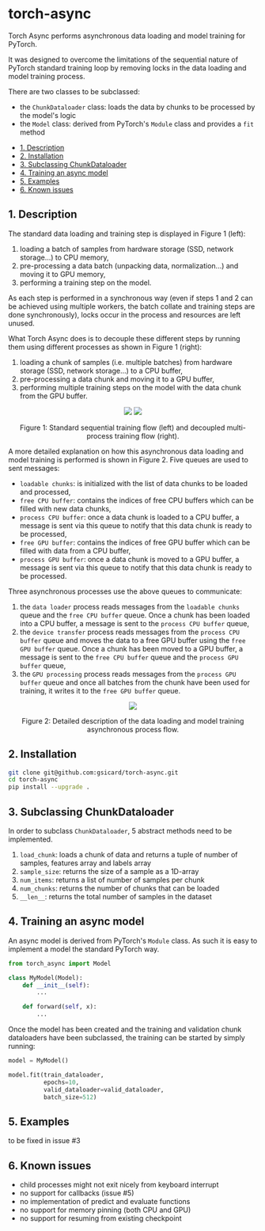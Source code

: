 # torch-async
Torch Async performs asynchronous data loading and model training for PyTorch.

It was designed to overcome the limitations of the sequential nature of PyTorch standard training loop by removing locks in the data loading and model training process.

There are two classes to be subclassed:
- the `ChunkDataloader` class: loads the data by chunks to be processed by the model's logic
- the `Model` class: derived from PyTorch's `Module` class and provides a `fit` method
 
<!-- TOC -->
- [1. Description](#1-description)
- [2. Installation](#2-installation)
- [3. Subclassing ChunkDataloader](#3-subclassing-chunkdataloader)
- [4. Training an async model](#4-training-an-async-model)
- [5. Examples](#5-examples)
- [6. Known issues](#6-known-issues)
<!-- /TOC -->

## 1. Description

The standard data loading and training step is displayed in Figure 1 (left): 
1) loading a batch of samples from hardware storage (SSD, network storage...) to CPU memory,
2) pre-processing a data batch (unpacking data, normalization...) and moving it to GPU memory,
3) performing a training step on the model.

As each step is performed in a synchronous way (even if steps 1 and 2 can be achieved using multiple workers, the batch collate and training steps are done synchronously), locks occur in the process and resources are left unused.

What Torch Async does is to decouple these different steps by running them using different processes as shown in Figure 1 (right):
1) loading a chunk of samples (i.e. multiple batches) from hardware storage (SSD, network storage...) to a CPU buffer,
2) pre-processing a data chunk and moving it to a GPU buffer,
3) performing multiple training steps on the model with the data chunk from the GPU buffer.

<p align="center">
    <img src="images/sequential_process.svg" />
    <img src="images/async_process.svg" />
</p>
<p align = "center">
Figure 1: Standard sequential training flow (left) and decoupled multi-process training flow (right). 
</p>

A more detailed explanation on how this asynchronous data loading and model training is performed is shown in Figure 2.
Five queues are used to sent messages:
- `loadable chunks`: is initialized with the list of data chunks to be loaded and processed,
- `free CPU buffer`: contains the indices of free CPU buffers which can be filled with new data chunks,
- `process CPU buffer`: once a data chunk is loaded to a CPU buffer, a message is sent via this queue to notify that this data chunk is ready to be processed,
- `free GPU buffer`: contains the indices of free GPU buffer which can be filled with data from a CPU buffer,
- `process GPU buffer`: once a data chunk is moved to a GPU buffer, a message is sent via this queue to notify that this data chunk is ready to be processed.

Three asynchronous processes use the above queues to communicate:
1) the `data loader` process reads messages from the `loadable chunks` queue and the `free CPU buffer` queue. Once a chunk has been loaded into a CPU buffer, a message is sent to the `process CPU buffer` queue,
2) the `device transfer` process reads messages from the `process CPU buffer` queue and moves the data to a free GPU buffer using the `free GPU buffer` queue. Once a chunk has been moved to a GPU buffer, a message is sent to the `free CPU buffer` queue and the `process GPU buffer` queue, 
3) the `GPU processing` process reads messages from the `process GPU buffer` queue and once all batches from the chunk have been used for training, it writes it to the `free GPU buffer` queue.

<p align="center">
    <img src="images/async_flow.svg" />
</p>
<p align = "center">
Figure 2: Detailed description of the data loading and model training asynchronous process flow. 
</p>

## 2. Installation

```bash
git clone git@github.com:gsicard/torch-async.git
cd torch-async
pip install --upgrade .
```

## 3. Subclassing ChunkDataloader

In order to subclass `ChunkDataloader`, 5 abstract methods need to be implemented.
1. `load_chunk`: loads a chunk of data and returns a tuple of number of samples, features array and labels array
2. `sample_size`: returns the size of a sample as a 1D-array
3. `num_items`: returns a list of number of samples per chunk
4. `num_chunks`: returns the number of chunks that can be loaded
5. `__len__`: returns the total number of samples in the dataset

## 4. Training an async model

An async model is derived from PyTorch's `Module` class. As such it is easy to implement a model the standard PyTorch way.

```python
from torch_async import Model

class MyModel(Model):
    def __init__(self):
        ...

    def forward(self, x):
        ...
```

Once the model has been created and the training and validation chunk dataloaders have been subclassed, the training can be started by simply running:

```python
model = MyModel()

model.fit(train_dataloader,
          epochs=10,
          valid_dataloader=valid_dataloader,
          batch_size=512)
```
## 5. Examples

to be fixed in issue #3

## 6. Known issues

- child processes might not exit nicely from keyboard interrupt
- no support for callbacks (issue #5)
- no implementation of predict and evaluate functions
- no support for memory pinning (both CPU and GPU)
- no support for resuming from existing checkpoint